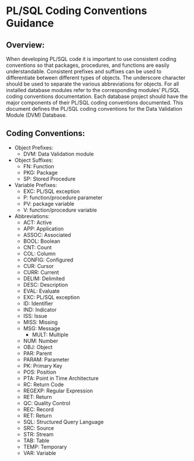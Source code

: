 # PL/SQL Coding Conventions Guidance
## Overview:
When developing PL/SQL code it is important to use consistent coding conventions so that packages, procedures, and functions are easily understandable.  Consistent prefixes and suffixes can be used to differentiate between different types of objects.  The underscore character should be used to separate the various abbreviations for objects.  For all installed database modules refer to the corresponding modules’ PL/SQL coding conventions documentation.  Each database project should have the major components of their PL/SQL coding conventions documented.  This document defines the PL/SQL coding conventions for the Data Validation Module (DVM) Database.

## Coding Conventions:
- Object Prefixes:
  - DVM: Data Validation module
- Object Suffixes:
  - FN: Function
  - PKG: Package
  - SP: Stored Procedure
- Variable Prefixes:
  - EXC: PL/SQL exception
  - P: function/procedure parameter
  - PV: package variable
  - V: function/procedure variable
- Abbreviations:
  - ACT: Active
  - APP: Application
  - ASSOC: Associated
  - BOOL: Boolean
  - CNT: Count
  - COL: Column
  - CONFIG: Configured
  - CUR: Cursor
  - CURR: Current
  - DELIM: Delimited
  - DESC: Description
  - EVAL: Evaluate
  - EXC: PL/SQL exception
  - ID: Identifier
  - IND: Indicator
  - ISS: Issue
  - MISS: Missing
  - MSG: Message
	- MULT: Multiple
  - NUM: Number
  - OBJ: Object
  - PAR: Parent
  - PARAM: Parameter
  - PK: Primary Key
  - POS: Position
  - PTA: Point in Time Architecture
  - RC: Return Code
  - REGEXP: Regular Expression
  - RET: Return
  - QC: Quality Control
  - REC: Record
  - RET: Return
  - SQL: Structured Query Language
  - SRC: Source
  - STR: Stream
  - TAB: Table
  - TEMP: Temporary
  - VAR: Variable
